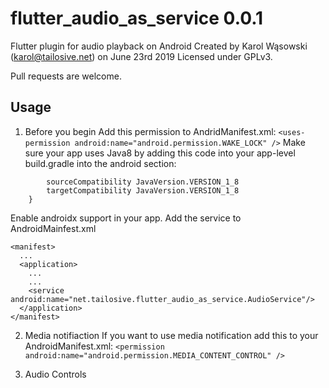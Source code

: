 # flutter_audio_as_service 0.0.1


Flutter plugin for audio playback on Android
Created by Karol Wąsowski (karol@tailosive.net) on June 23rd 2019
Licensed under GPLv3.

Pull requests are welcome.


## Usage

1. Before you begin
Add this permission to AndridManifest.xml:
`<uses-permission android:name="android.permission.WAKE_LOCK" />`
Make sure your app uses Java8 by adding this code into your app-level build.gradle into the android section:
```compileOptions {
        sourceCompatibility JavaVersion.VERSION_1_8
        targetCompatibility JavaVersion.VERSION_1_8
    }
```
Enable androidx support in your app.
Add the service to AndroidMainfest.xml
```
<manifest>
  ...
  <application>
    ...
    ...
    <service android:name="net.tailosive.flutter_audio_as_service.AudioService"/>
  </application>
</manifest>
```

2. Media notifiaction
If you want to use media notification add this to your AndroidManifest.xml:
`<permission android:name="android.permission.MEDIA_CONTENT_CONTROL" />`

3. Audio Controls
